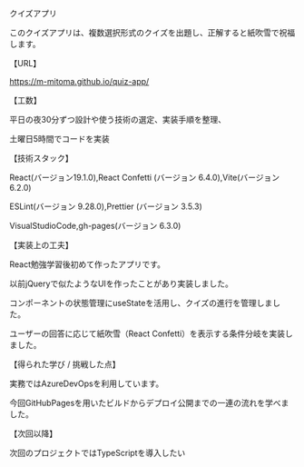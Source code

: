 クイズアプリ

このクイズアプリは、複数選択形式のクイズを出題し、正解すると紙吹雪で祝福します。

【URL】

https://m-mitoma.github.io/quiz-app/

【工数】

平日の夜30分ずつ設計や使う技術の選定、実装手順を整理、

土曜日5時間でコードを実装

【技術スタック】

React(バージョン19.1.0),React Confetti (バージョン 6.4.0),Vite(バージョン 6.2.0)

ESLint(バージョン 9.28.0),Prettier (バージョン 3.5.3)

VisualStudioCode,gh-pages(バージョン 6.3.0)

【実装上の工夫】

React勉強学習後初めて作ったアプリです。

以前jQueryで似たようなUIを作ったことがあり実装しました。

コンポーネントの状態管理にuseStateを活用し、クイズの進行を管理しました。

ユーザーの回答に応じて紙吹雪（React Confetti）を表示する条件分岐を実装しました。

【得られた学び / 挑戦した点】

実務ではAzureDevOpsを利用しています。

今回GitHubPagesを用いたビルドからデプロイ公開までの一連の流れを学べました。

【次回以降】

次回のプロジェクトではTypeScriptを導入したい
